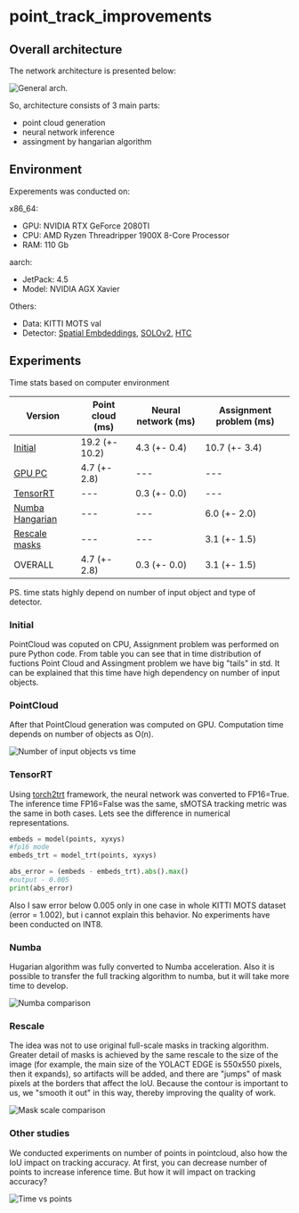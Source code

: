 # point_track_improvements

## Overall architecture
The network architecture is presented below:

![General arch.](pics/arch.png "General arch.")

So, architecture consists of 3 main parts:
- point cloud generation
- neural network inference
- assingment by hangarian algorithm

## Environment

Experements was conducted on:

x86_64:
- GPU: NVIDIA RTX GeForce 2080TI
- CPU: AMD Ryzen Threadripper 1900X 8-Core Processor
- RAM: 110 Gb

aarch:
- JetPack: 4.5
- Model: NVIDIA AGX Xavier

Others:
- Data: KITTI MOTS val
- Detector: [Spatial Embdeddings](https://arxiv.org/abs/1906.11109), [SOLOv2](https://arxiv.org/abs/2003.10152), [HTC](https://arxiv.org/abs/1901.07518)

## Experiments

Time stats based on computer environment

Version | Point cloud (ms) | Neural network (ms) | Assignment problem (ms)
---     | ---              | ---                 | ---
[Initial](https://gitlab.com/sdbcs-nio3/itl_mipt/segm_tracking/alg/tracking/pointtrack/-/blob/indexing_fast/docs/point_track_improvements.md#initial) |  19.2 (+- 10.2)  | 4.3 (+- 0.4)        | 10.7 (+- 3.4)
[GPU PC](https://gitlab.com/sdbcs-nio3/itl_mipt/segm_tracking/alg/tracking/pointtrack/-/blob/indexing_fast/docs/point_track_improvements.md#pointcloud)  |  4.7 (+- 2.8)    | ---                 | ---
[TensorRT](https://gitlab.com/sdbcs-nio3/itl_mipt/segm_tracking/alg/tracking/pointtrack/-/blob/indexing_fast/docs/point_track_improvements.md#tensorrt)  | ---            | 0.3 (+- 0.0)        | ---
[Numba Hangarian](https://gitlab.com/sdbcs-nio3/itl_mipt/segm_tracking/alg/tracking/pointtrack/-/blob/indexing_fast/docs/point_track_improvements.md#numba) | ---      | ---                 | 6.0 (+- 2.0)
[Rescale masks](https://gitlab.com/sdbcs-nio3/itl_mipt/segm_tracking/alg/tracking/pointtrack/-/blob/indexing_fast/docs/point_track_improvements.md#rescale) | ---        | ---                 | 3.1 (+- 1.5)
OVERALL                              | 4.7 (+- 2.8) | 0.3 (+- 0.0)      | 3.1 (+- 1.5)

PS. time stats highly depend on number of input object and type of detector.

### Initial

PointCloud was coputed on CPU, Assignment problem was performed on pure Python code. From table you can see that in time distribution of fuctions Point Cloud and Assingment problem we have big "tails" in std. It can be explained that this time have high dependency on number of input objects.

### PointCloud

After that PointCloud generation was computed on GPU. Computation time depends on number of objects as O(n).

![Number of input objects vs time](pics/n_objects_vs_time.png "Number of input objects vs time")

### TensorRT

Using [torch2trt](https://nvidia-ai-iot.github.io/torch2trt/master/getting_started.html) framework, the neural network was converted to FP16=True. The inference time FP16=False was the same, sMOTSA tracking metric was the same in both cases.
Lets see the difference in numerical representations.

```python
embeds = model(points, xyxys)
#fp16 mode
embeds_trt = model_trt(points, xyxys)

abs_error = (embeds - embeds_trt).abs().max()
#output - 0.005
print(abs_error)
```

Also I saw error below 0.005 only in one case in whole KITTI MOTS dataset (error = 1.002), but i cannot explain this behavior.
No experiments have been conducted on INT8.

### Numba

Hugarian algorithm was fully converted to Numba acceleration. Also it is possible to transfer the full tracking algorithm to numba, but it will take more time to develop.

![Numba comparison](pics/mask_shape_vs_time.png "Numba comparison")

### Rescale

The idea was not to use original full-scale masks in tracking algorithm. Greater detail of masks is achieved by the same rescale to the size of the image (for example, the main size of the YOLACT EDGE is 550x550 pixels, then it expands), so artifacts will be added, and there are "jumps" of mask pixels at the borders that affect the IoU. Because the contour is important to us, we "smooth it out" in this way, thereby improving the quality of work.

![Mask scale comparison](pics/smotsa_scale_time.png "Mask scale comparison")

### Other studies

We conducted experiments on number of points in pointcloud, also how the IoU impact on tracking accuracy.
At first, you can decrease number of points to increase inference time. But how it will impact on tracking accuracy?

![Time vs points](pics/times_vs_points.png "Time vs points")
